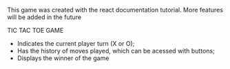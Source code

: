 This game was created with the react documentation tutorial.
More features will be added in the future

TIC TAC TOE  GAME
- Indicates the current player turn (X or O);
- Has the history of moves played, which can be acessed with buttons;
- Displays the winner of the game
